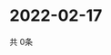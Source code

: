 # 2022-02-17
  共 0条

  <!-- BEGIN -->
  <!-- 最后更新时间Thu Feb 17 2022 17:07:19 GMT+0000 (Coordinated Universal Time) -->
  
  <!-- END -->
  
  